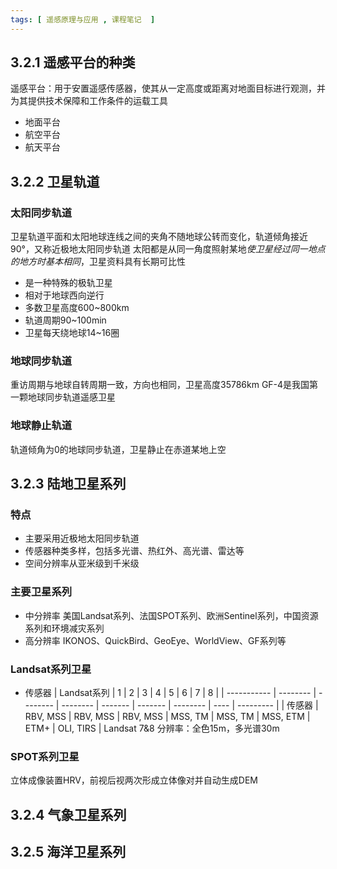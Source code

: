 ```yaml
---
tags: [ 遥感原理与应用 , 课程笔记  ]
---
```

## 3.2.1 遥感平台的种类
遥感平台：用于安置遥感传感器，使其从一定高度或距离对地面目标进行观测，并为其提供技术保障和工作条件的运载工具
- 地面平台
- 航空平台
- 航天平台

## 3.2.2 卫星轨道
### 太阳同步轨道
卫星轨道平面和太阳地球连线之间的夹角不随地球公转而变化，轨道倾角接近90°，又称近极地太阳同步轨道
太阳都是从同一角度照射某地*使卫星经过同一地点的地方时基本相同*，卫星资料具有长期可比性
- 是一种特殊的极轨卫星
- 相对于地球西向逆行
- 多数卫星高度600~800km
- 轨道周期90~100min
- 卫星每天绕地球14~16圈

### 地球同步轨道
重访周期与地球自转周期一致，方向也相同，卫星高度35786km
GF-4是我国第一颗地球同步轨道遥感卫星

### 地球静止轨道
轨道倾角为0的地球同步轨道，卫星静止在赤道某地上空

## 3.2.3 陆地卫星系列
### 特点
- 主要采用近极地太阳同步轨道
- 传感器种类多样，包括多光谱、热红外、高光谱、雷达等
- 空间分辨率从亚米级到千米级

### 主要卫星系列
- 中分辨率
美国Landsat系列、法国SPOT系列、欧洲Sentinel系列，中国资源系列和环境减灾系列
- 高分辨率
IKONOS、QuickBird、GeoEye、WorldView、GF系列等

### Landsat系列卫星
- 传感器
| Landsat系列 | 1        | 2        | 3        | 4       | 5       | 6        | 7    | 8         |
| ----------- | -------- | -------- | -------- | ------- | ------- | -------- | ---- | --------- |
| 传感器      | RBV, MSS | RBV, MSS | RBV, MSS | MSS, TM | MSS, TM | MSS, ETM | ETM+ | OLI, TIRS | 
Landsat 7&8 分辨率：全色15m，多光谱30m

### SPOT系列卫星
立体成像装置HRV，前视后视两次形成立体像对并自动生成DEM
## 3.2.4 气象卫星系列
## 3.2.5 海洋卫星系列